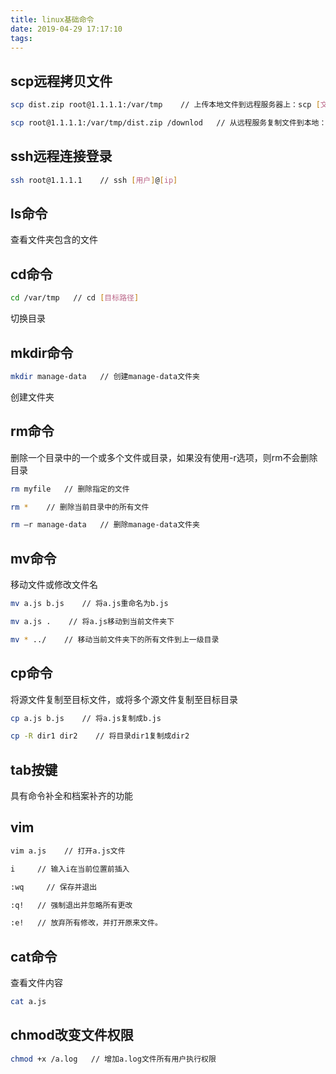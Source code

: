 ```yaml
---
title: linux基础命令
date: 2019-04-29 17:17:10
tags:
---
```


## scp远程拷贝文件  
```bash
scp dist.zip root@1.1.1.1:/var/tmp    // 上传本地文件到远程服务器上：scp [文件] [用户]@[ip]:[目标路径]

scp root@1.1.1.1:/var/tmp/dist.zip /downlod   // 从远程服务复制文件到本地：scp [用户]@[ip]:[目标文件] [本地路径]
```

## ssh远程连接登录  
```bash
ssh root@1.1.1.1    // ssh [用户]@[ip]
```

<!--more-->

## ls命令  
查看文件夹包含的文件

## cd命令  
```bash
cd /var/tmp   // cd [目标路径]
```
切换目录

## mkdir命令  
```bash
mkdir manage-data   // 创建manage-data文件夹
```
创建文件夹

## rm命令
删除一个目录中的一个或多个文件或目录，如果没有使用-r选项，则rm不会删除目录
```bash
rm myfile   // 删除指定的文件 

rm *    // 删除当前目录中的所有文件 

rm –r manage-data   // 删除manage-data文件夹
```

## mv命令 
移动文件或修改文件名
```bash
mv a.js b.js    // 将a.js重命名为b.js

mv a.js .    // 将a.js移动到当前文件夹下

mv * ../    // 移动当前文件夹下的所有文件到上一级目录
```

## cp命令  
将源文件复制至目标文件，或将多个源文件复制至目标目录
```bash
cp a.js b.js    // 将a.js复制成b.js

cp -R dir1 dir2    // 将目录dir1复制成dir2
```

## tab按键  
具有命令补全和档案补齐的功能

## vim  
```bash
vim a.js    // 打开a.js文件

i     // 输入i在当前位置前插入

:wq     // 保存并退出

:q!   // 强制退出并忽略所有更改

:e!   // 放弃所有修改，并打开原来文件。
```

## cat命令
查看文件内容
```bash
cat a.js
```

## chmod改变文件权限  
```bash
chmod +x /a.log   // 增加a.log文件所有用户执行权限
```
